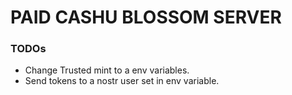 # PAID CASHU BLOSSOM SERVER


### TODOs

- Change Trusted mint to a env variables.
- Send tokens to a nostr user set in env variable.



